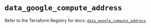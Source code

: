 # `data_google_compute_address`

Refer to the Terraform Registry for docs: [`data_google_compute_address`](https://registry.terraform.io/providers/hashicorp/google-beta/6.14.0/docs/data-sources/google_compute_address).
